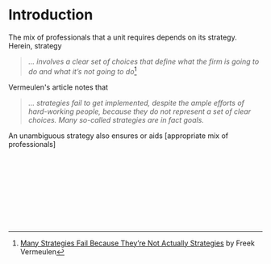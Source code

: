 
# Introduction

The mix of professionals that a unit requires depends on its strategy.  Herein, strategy

> _... involves a clear set of choices that define what the firm is going to do and what it’s not going to do_[^vermeulen]

Vermeulen's article notes that

> _... strategies fail to get implemented, despite the ample efforts of hard-working people, because they do not represent a set of clear choices.  Many so-called strategies are in fact goals._

An unambiguous strategy also ensures or aids [appropriate mix of professionals]

<br>
<br>

<br>
<br>

<br>
<br>

<br>
<br>

[^vermeulen]: <a href="https://hbr.org/2017/11/many-strategies-fail-because-theyre-not-actually-strategies" target="_blank">Many Strategies Fail Because They’re Not Actually Strategies</a> by Freek Vermeulen